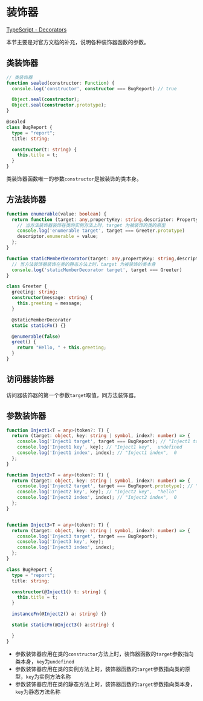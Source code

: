 # 装饰器

[TypeScript - Decorators](https://www.typescriptlang.org/docs/handbook/decorators.html)

本节主要是对官方文档的补充，说明各种装饰器函数的参数。

## 类装饰器

```ts
// 类装饰器
function sealed(constructor: Function) {
  console.log('constructor', constructor === BugReport) // true

  Object.seal(constructor);
  Object.seal(constructor.prototype);
}

@sealed
class BugReport {
  type = "report";
  title: string;

  constructor(t: string) {
    this.title = t;
  }
}
```

类装饰器函数唯一的参数`constructor`是被装饰的类本身。

## 方法装饰器

```ts
function enumerable(value: boolean) {
  return function (target: any,propertyKey: string,descriptor: PropertyDescriptor) {
    // 当方法装饰器装饰在类的实例方法上时，target 为被装饰的类的原型
    console.log('enumerable target', target === Greeter.prototype)
    descriptor.enumerable = value;
  };
}

function staticMemberDecorator(target: any,propertyKey: string,descriptor: PropertyDescriptor) {
  // 当方法装饰器装饰在类的静态方法上时，target 为被装饰的类本身
  console.log('staticMemberDecorator target', target === Greeter)
}

class Greeter {
  greeting: string;
  constructor(message: string) {
    this.greeting = message;
  }

  @staticMemberDecorator
  static staticFn() {}

  @enumerable(false)
  greet() {
    return "Hello, " + this.greeting;
  }
}
```

## 访问器装饰器

访问器装饰器的第一个参数`target`取值，同方法装饰器。

## 参数装饰器

```ts
function Inject1<T = any>(token?: T) {
  return (target: object, key: string | symbol, index?: number) => {
    console.log('Inject1 target', target === BugReport); // "Inject1 target",  true
    console.log('Inject1 key', key); // "Inject1 key",  undefined
    console.log('Inject1 index', index); // "Inject1 index",  0
  };
}

function Inject2<T = any>(token?: T) {
  return (target: object, key: string | symbol, index?: number) => {
    console.log('Inject2 target', target === BugReport.prototype); // "Inject2 target",  true
    console.log('Inject2 key', key); // "Inject2 key",  "hello"
    console.log('Inject2 index', index); // "Inject2 index",  0
  };
}


function Inject3<T = any>(token?: T) {
  return (target: object, key: string | symbol, index?: number) => {
    console.log('Inject3 target', target === BugReport);
    console.log('Inject3 key', key);
    console.log('Inject3 index', index);
  };
}

class BugReport {
  type = "report";
  title: string;

  constructor(@Inject1() t: string) {
    this.title = t;
  }

  instanceFn(@Inject2() a: string) {}

  static staticFn(@Inject3() a:string) {

  }
}
```

- 参数装饰器应用在类的`constructor`方法上时，装饰器函数的`target`参数指向类本身，`key`为`undefined`
- 参数装饰器应用在类的实例方法上时，装饰器函数的`target`参数指向类的原型，`key`为实例方法名称
- 参数装饰器应用在类的静态方法上时，装饰器函数的`target`参数指向类本身，`key`为静态方法名称
